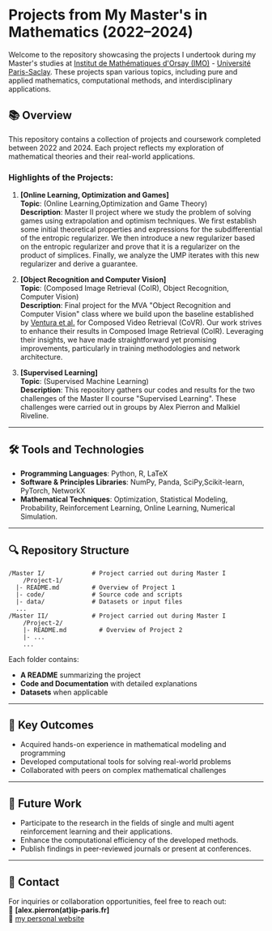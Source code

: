 # Projects from My Master's in Mathematics (2022–2024)

Welcome to the repository showcasing the projects I undertook during my Master's studies at [Institut de Mathématiques d'Orsay (IMO)](https://www.math.u-psud.fr) - [Université Paris-Saclay](https://www.universite-paris-saclay.fr/). These projects span various topics, including pure and applied mathematics, computational methods, and interdisciplinary applications.

## 📚 Overview

This repository contains a collection of projects and coursework completed between 2022 and 2024. Each project reflects my exploration of mathematical theories and their real-world applications.

### Highlights of the Projects:

1. **[Online Learning, Optimization and Games]**  
   **Topic**: (Online Learning,Optimization and Game Theory)  
   **Description**: Master II project where we study the problem of solving games using extrapolation and optimism techniques. We first establish some initial theoretical properties and expressions for the subdifferential of the entropic regularizer. We then introduce a new regularizer based on the entropic regularizer and prove that it is a regularizer on the product of simplices. Finally, we analyze the UMP iterates with this new regularizer and derive a guarantee.  

2. **[Object Recognition and Computer Vision]**  
   **Topic**: (Composed Image Retrieval (CoIR), Object Recognition, Computer Vision)  
   **Description**: Final project for the MVA "Object Recognition and Computer Vision" class where we build upon the baseline established by [Ventura et al.](https://arxiv.org/abs/2308.14746) for Composed Video Retrieval (CoVR). Our work strives to enhance their results in Composed Image Retrieval (CoIR). Leveraging their insights, we have made straightforward yet promising improvements, particularly in training methodologies and network architecture. 

3. **[Supervised Learning]**  
   **Topic**: (Supervised Machine Learning)  
   **Description**: This repository gathers our codes and results for the two challenges of the Master II course "Supervised Learning". These challenges were carried out in groups by Alex Pierron and Malkiel Riveline.

---

## 🛠️ Tools and Technologies

- **Programming Languages**: Python, R, LaTeX  
- **Software & Principles Libraries**: NumPy, Panda, SciPy,Scikit-learn, PyTorch, NetworkX
- **Mathematical Techniques**: Optimization, Statistical Modeling, Probability, Reinforcement Learning, Online Learning, Numerical Simulation.

---

## 🔍 Repository Structure

```plaintext
/Master I/             # Project carried out during Master I
    /Project-1/
  |- README.md         # Overview of Project 1
  |- code/             # Source code and scripts
  |- data/             # Datasets or input files
  ...
/Master II/            # Project carried out during Master I
    /Project-2/
    |- README.md         # Overview of Project 2
    |- ...
    ...
```
Each folder contains:
- **A README** summarizing the project
- **Code and Documentation** with detailed explanations
- **Datasets** when applicable

---

## 🌟 Key Outcomes

- Acquired hands-on experience in mathematical modeling and programming
- Developed computational tools for solving real-world problems
- Collaborated with peers on complex mathematical challenges

---

## 🚀 Future Work

- Participate to the research in the fields of single and multi agent reinforcement learning and their applications.
- Enhance the computational efficiency of the developed methods.
- Publish findings in peer-reviewed journals or present at conferences.

---

## 📩 Contact

For inquiries or collaboration opportunities, feel free to reach out:  
📧 **[alex.pierron(at)ip-paris.fr]**  
💼 [my personal website](https://alex-pierron.github.io/)
